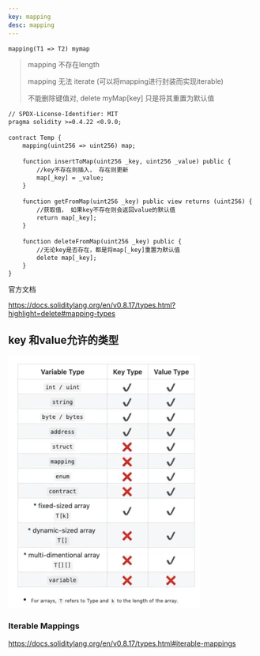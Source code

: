 ```yaml
---
key: mapping
desc: mapping
---
```


```solidity
mapping(T1 => T2) mymap
```



> mapping 不存在length
>
> mapping 无法 iterate (可以将mapping进行封装而实现iterable)
>
> 不能删除键值对, delete myMap[key] 只是将其重置为默认值

```solidity
// SPDX-License-Identifier: MIT
pragma solidity >=0.4.22 <0.9.0;

contract Temp {
    mapping(uint256 => uint256) map;

    function insertToMap(uint256 _key, uint256 _value) public {
        //key不存在则插入， 存在则更新
        map[_key] = _value;
    }

    function getFromMap(uint256 _key) public view returns (uint256) {
        //获取值， 如果key不存在则会返回value的默认值
        return map[_key];
    }

    function deleteFromMap(uint256 _key) public {
        //无论key是否存在，都是将map[_key]重置为默认值
        delete map[_key];
    }
}

```

官方文档

https://docs.soliditylang.org/en/v0.8.17/types.html?highlight=delete#mapping-types



## key 和value允许的类型

<img src="https://github.com/yinhui1984/imagehosting/blob/main/images/1672293665096381000.jpg?raw=true" alt="image" style="zoom:50%;" />

### Iterable Mappings

https://docs.soliditylang.org/en/v0.8.17/types.html#iterable-mappings